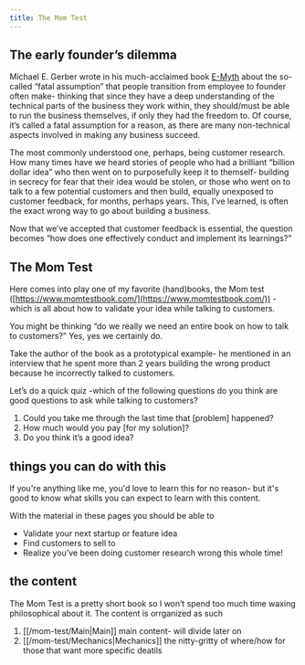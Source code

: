 ```yaml
---
title: The Mom Test
---
```

## The early founder’s dilemma

Michael E. Gerber wrote in his much-acclaimed book <span style="text-decoration:underline;">E-Myth</span> about the so-called “fatal assumption” that people transition from employee to founder often make- thinking that since they have a deep understanding of the technical parts of the business they work within, they should/must be able to run the business themselves, if only they had the freedom to. Of course, it’s called a fatal assumption for a reason, as there are many non-technical aspects involved in making any business succeed. 

The most commonly understood one, perhaps, being customer research. How many times have we heard stories of people who had a brilliant “billion dollar idea” who then went on to purposefully keep it to themself- building in secrecy for fear that their idea would be stolen, or those who went on to talk to a few potential customers and then build, equally unexposed to customer feedback, for months, perhaps years. This, I’ve learned, is often the exact wrong way to go about building a business.

Now that we’ve accepted that customer feedback is essential, the question becomes “how does one effectively conduct and implement its learnings?”


## The Mom Test

Here comes into play one of my favorite (hand)books, the Mom test ([https://www.momtestbook.com/](https://www.momtestbook.com/)) - which is all about how to validate your idea while talking to customers. 

You might be thinking “do we really we need an entire book on how to talk to customers?” Yes, yes we certainly do.

Take the author of the book as a prototypical example- he mentioned in an interview that he spent more than 2 years building the wrong product because he incorrectly talked to customers. 

Let’s do a quick quiz -which of the following questions do you think are good questions to ask while talking to customers?



1. Could you take me through the last time that [problem] happened?
2. How much would you pay [for my solution]?
3. Do you think it’s a good idea?

## things you can do with this

If you're anything like me, you'd love to learn this for no reason- but it's good to know what skills you can expect to learn with this content.

With the material in these pages you should be able to
- Validate your next startup or feature idea
- Find customers to sell to
- Realize you’ve been doing customer research wrong this whole time!

## the content

The Mom Test is a pretty short book so I won’t spend too much time waxing philosophical about it. The content is orrganized as such

1. [[/mom-test/Main|Main]] main content- will divide later on
2. [[/mom-test/Mechanics|Mechanics]] the nitty-gritty of where/how for those that want more specific deatils